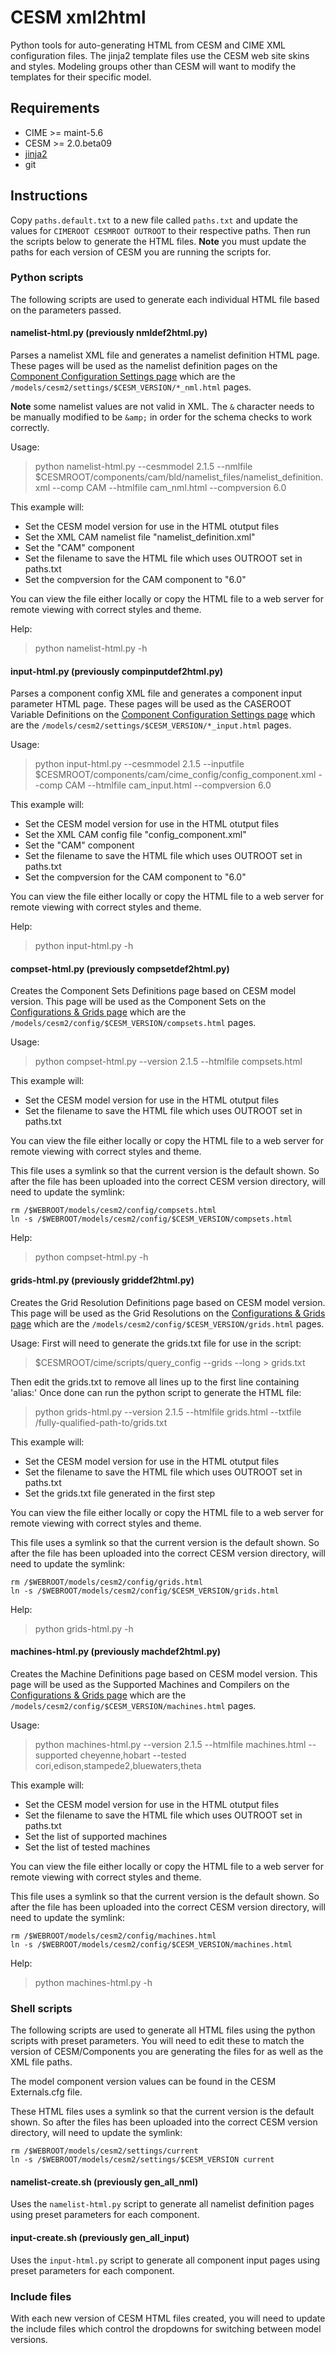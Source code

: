 # CESM xml2html

Python tools for auto-generating HTML from CESM and CIME XML configuration files. The jinja2 template files use the CESM web site skins and styles. Modeling groups other than CESM will want to modify the templates for their specific model.



## Requirements
  
- CIME >= maint-5.6
- CESM >= 2.0.beta09
- [jinja2](https://pypi.org/project/Jinja2/)
- git


## Instructions
Copy `paths.default.txt` to a new file called `paths.txt` and update the values for `CIMEROOT CESMROOT OUTROOT` to their respective paths. Then run the scripts below to generate the HTML files. **Note** you must update the paths for each version of CESM you are running the scripts for.

### Python scripts
The following scripts are used to generate each individual HTML file based on the parameters passed.

#### namelist-html.py (previously nmldef2html.py)
Parses a namelist XML file and generates a namelist definition HTML page. These pages will be used as the namelist definition pages on the [Component Configuration Settings page](https://docs.cesm.ucar.edu/models/cesm2/settings/current/) which are the `/models/cesm2/settings/$CESM_VERSION/*_nml.html` pages.

**Note** some namelist values are not valid in XML. The `&` character needs to be manually modified to be `&amp;` in order for the schema checks to work correctly.

Usage:
> python namelist-html.py --cesmmodel 2.1.5 --nmlfile $CESMROOT/components/cam/bld/namelist_files/namelist_definition.xml --comp CAM --htmlfile cam_nml.html --compversion 6.0

This example will:
- Set the CESM model version for use in the HTML otutput files
- Set the XML CAM namelist file "namelist_definition.xml" 
- Set the "CAM" component 
- Set the filename to save the HTML file which uses OUTROOT set in paths.txt
- Set the compversion for the CAM component to "6.0"

You can view the file either locally or copy the HTML file to a web server for remote viewing with correct styles and theme.

Help:
> python namelist-html.py -h



#### input-html.py (previously compinputdef2html.py)
Parses a component config XML file and generates a component input parameter HTML page. These pages will be used as the CASEROOT Variable Definitions on the [Component Configuration Settings page](https://docs.cesm.ucar.edu/models/cesm2/settings/current/) which are the `/models/cesm2/settings/$CESM_VERSION/*_input.html` pages.

Usage:
> python input-html.py --cesmmodel 2.1.5 --inputfile $CESMROOT/components/cam/cime_config/config_component.xml --comp CAM --htmlfile cam_input.html --compversion 6.0

This example will:
- Set the CESM model version for use in the HTML otutput files
- Set the XML CAM config file "config_component.xml" 
- Set the "CAM" component 
- Set the filename to save the HTML file which uses OUTROOT set in paths.txt
- Set the compversion for the CAM component to "6.0"

You can view the file either locally or copy the HTML file to a web server for remote viewing with correct styles and theme.

Help:
> python input-html.py -h



#### compset-html.py (previously compsetdef2html.py)
Creates the Component Sets Definitions page based on CESM model version. This page will be used as the Component Sets on the [Configurations & Grids page](https://docs.cesm.ucar.edu/models/cesm2/config/) which are the `/models/cesm2/config/$CESM_VERSION/compsets.html` pages.

Usage:
> python compset-html.py --version 2.1.5 --htmlfile compsets.html

This example will:
- Set the CESM model version for use in the HTML otutput files
- Set the filename to save the HTML file which uses OUTROOT set in paths.txt

You can view the file either locally or copy the HTML file to a web server for remote viewing with correct styles and theme.

This file uses a symlink so that the current version is the default shown. So after the file has been uploaded into the correct CESM version directory, will need to update the symlink:
```
rm /$WEBROOT/models/cesm2/config/compsets.html
ln -s /$WEBROOT/models/cesm2/config/$CESM_VERSION/compsets.html
```

Help:
> python compset-html.py -h



#### grids-html.py (previously griddef2html.py)
Creates the Grid Resolution Definitions page based on CESM model version. This page will be used as the Grid Resolutions on the [Configurations & Grids page](https://docs.cesm.ucar.edu/models/cesm2/config/) which are the `/models/cesm2/config/$CESM_VERSION/grids.html` pages.

Usage:
First will need to generate the grids.txt file for use in the script:
> $CESMROOT/cime/scripts/query_config --grids --long > grids.txt

Then edit the grids.txt to remove all lines up to the first line containing 'alias:'
Once done can run the python script to generate the HTML file:
> python grids-html.py --version 2.1.5 --htmlfile grids.html --txtfile /fully-qualified-path-to/grids.txt

This example will:
- Set the CESM model version for use in the HTML otutput files
- Set the filename to save the HTML file which uses OUTROOT set in paths.txt
- Set the grids.txt file generated in the first step

You can view the file either locally or copy the HTML file to a web server for remote viewing with correct styles and theme.

This file uses a symlink so that the current version is the default shown. So after the file has been uploaded into the correct CESM version directory, will need to update the symlink:
```
rm /$WEBROOT/models/cesm2/config/grids.html
ln -s /$WEBROOT/models/cesm2/config/$CESM_VERSION/grids.html
```

Help:
> python grids-html.py -h



#### machines-html.py (previously machdef2html.py)
Creates the Machine Definitions page based on CESM model version. This page will be used as the Supported Machines and Compilers on the [Configurations & Grids page](https://docs.cesm.ucar.edu/models/cesm2/config/) which are the `/models/cesm2/config/$CESM_VERSION/machines.html` pages.

Usage:
> python machines-html.py --version 2.1.5 --htmlfile machines.html --supported cheyenne,hobart --tested cori,edison,stampede2,bluewaters,theta

This example will:
- Set the CESM model version for use in the HTML otutput files
- Set the filename to save the HTML file which uses OUTROOT set in paths.txt
- Set the list of supported machines
- Set the list of tested machines

You can view the file either locally or copy the HTML file to a web server for remote viewing with correct styles and theme.

This file uses a symlink so that the current version is the default shown. So after the file has been uploaded into the correct CESM version directory, will need to update the symlink:
```
rm /$WEBROOT/models/cesm2/config/machines.html
ln -s /$WEBROOT/models/cesm2/config/$CESM_VERSION/machines.html
```

Help:
> python machines-html.py -h



### Shell scripts
The following scripts are used to generate all HTML files using the python scripts with preset parameters. You will need to edit these to match the version of CESM/Components you are generating the files for as well as the XML file paths.

The model component version values can be found in the CESM Externals.cfg file.

These HTML files uses a symlink so that the current version is the default shown. So after the files has been uploaded into the correct CESM version directory, will need to update the symlink:
```
rm /$WEBROOT/models/cesm2/settings/current
ln -s /$WEBROOT/models/cesm2/settings/$CESM_VERSION current
```

#### namelist-create.sh (previously gen_all_nml)
Uses the `namelist-html.py` script to generate all namelist definition pages using preset parameters for each component.

#### input-create.sh (previously gen_all_input)
Uses the `input-html.py` script to generate all component input pages using preset parameters for each component.



### Include files
With each new version of CESM HTML files created, you will need to update the include files which control the dropdowns for switching between model versions.




